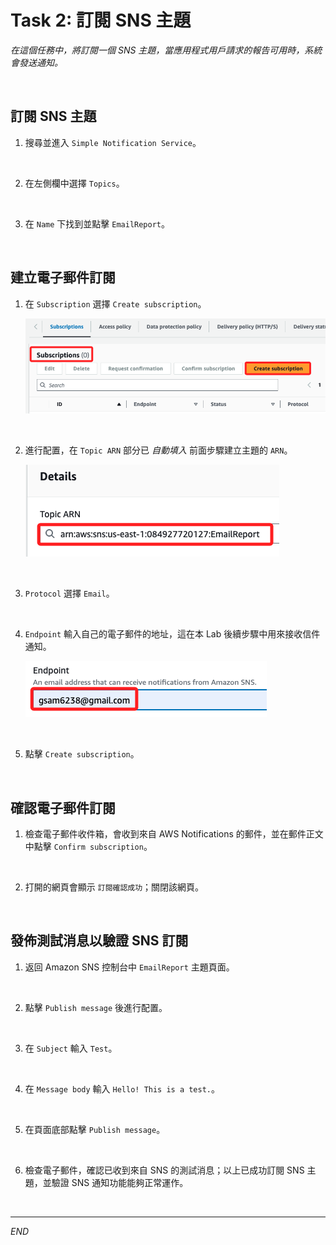 # Task 2: 訂閱 SNS 主題

_在這個任務中，將訂閱一個 SNS 主題，當應用程式用戶請求的報告可用時，系統會發送通知。_

<br>

## 訂閱 SNS 主題

1. 搜尋並進入 `Simple Notification Service`。

<br>

2. 在左側欄中選擇 `Topics`。

<br>

3. 在 `Name` 下找到並點擊 `EmailReport`。

<br>

## 建立電子郵件訂閱

1. 在 `Subscription` 選擇 `Create subscription`。

    ![](images/img_07.png)

<br>

2. 進行配置，在 `Topic ARN` 部分已 _自動填入_ 前面步驟建立主題的 `ARN`。

    ![](images/img_08.png)

<br>

3. `Protocol` 選擇 `Email`。

<br>

4. `Endpoint` 輸入自己的電子郵件的地址，這在本 Lab 後續步驟中用來接收信件通知。

    ![](images/img_09.png)

<br>

5. 點擊 `Create subscription`。

<br>

## 確認電子郵件訂閱

1. 檢查電子郵件收件箱，會收到來自 AWS Notifications 的郵件，並在郵件正文中點擊 `Confirm subscription`。

<br>

2. 打開的網頁會顯示 `訂閱確認成功`；關閉該網頁。

<br>

## 發佈測試消息以驗證 SNS 訂閱

1. 返回 Amazon SNS 控制台中 `EmailReport` 主題頁面。

<br>

2. 點擊 `Publish message` 後進行配置。

<br>

3. 在 `Subject` 輸入 `Test`。

<br>

4. 在 `Message body` 輸入 `Hello! This is a test.`。

<br>

5. 在頁面底部點擊 `Publish message`。

<br>

6. 檢查電子郵件，確認已收到來自 SNS 的測試消息；以上已成功訂閱 SNS 主題，並驗證 SNS 通知功能能夠正常運作。

<br>

___

_END_